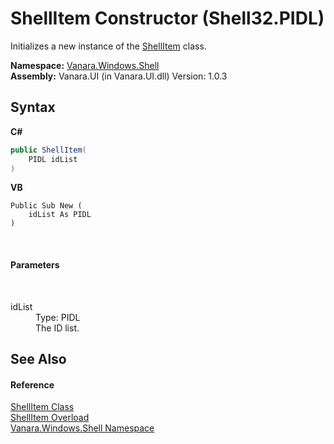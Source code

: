 # ShellItem Constructor (Shell32.PIDL)
 

Initializes a new instance of the <a href="5c5b3136-e459-f05f-b518-8ce7de68d0ca">ShellItem</a> class.

**Namespace:**&nbsp;<a href="be182789-447d-1423-b31f-7fd1f1f04ab2">Vanara.Windows.Shell</a><br />**Assembly:**&nbsp;Vanara.UI (in Vanara.UI.dll) Version: 1.0.3

## Syntax

**C#**<br />
``` C#
public ShellItem(
	PIDL idList
)
```

**VB**<br />
``` VB
Public Sub New ( 
	idList As PIDL
)
```

<br />

#### Parameters
&nbsp;<dl><dt>idList</dt><dd>Type: PIDL<br />The ID list.</dd></dl>

## See Also


#### Reference
<a href="5c5b3136-e459-f05f-b518-8ce7de68d0ca">ShellItem Class</a><br /><a href="8836fcc2-b63b-9f6f-dcaa-c9374e5d7e7b">ShellItem Overload</a><br /><a href="be182789-447d-1423-b31f-7fd1f1f04ab2">Vanara.Windows.Shell Namespace</a><br />